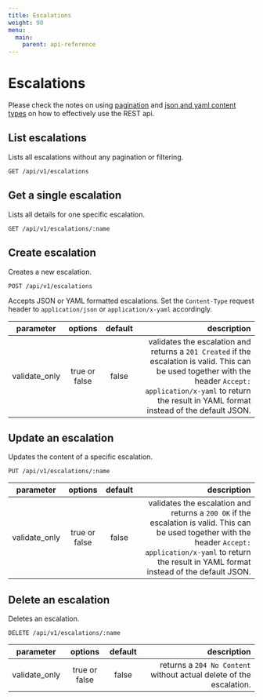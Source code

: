 ```yaml
---
title: Escalations
weight: 90
menu:
  main:
    parent: api-reference
---
```


# Escalations

Please check the notes on using [pagination](/documentation/api-reference/#pagination) and [json and yaml content types](/documentation/api-reference/#content-types) on how to effectively use the REST api.

## List escalations

Lists all escalations without any pagination or filtering.

    GET /api/v1/escalations

## Get a single escalation

Lists all details for one specific escalation.

    GET /api/v1/escalations/:name

## Create escalation

Creates a new escalation.

    POST /api/v1/escalations

Accepts JSON or YAML formatted escalations. Set the `Content-Type` request header to `application/json` or `application/x-yaml` accordingly.    

| parameter     | options           | default          | description       |
| ------------- |:-----------------:|:----------------:| -----------------:|
| validate_only | true or false     | false            | validates the escalation and returns a `201 Created` if the escalation is valid. This can be used together with the header `Accept: application/x-yaml` to return the result in YAML format instead of the default JSON. 

## Update an escalation

Updates the content of a specific escalation.

    PUT /api/v1/escalations/:name

| parameter     | options           | default          | description      |
| ------------- |:-----------------:|:----------------:| ----------------:|
| validate_only | true or false     | false            | validates the escalation and returns a `200 OK` if the escalation is valid. This can be used together with the header `Accept: application/x-yaml` to return the result in YAML format instead of the default JSON. 

## Delete an escalation

Deletes an escalation.        

    DELETE /api/v1/escalations/:name

| parameter     | options           | default          | description      |
| ------------- |:-----------------:|:----------------:| ----------------:|
| validate_only | true or false     | false            | returns a `204 No Content` without actual delete of the escalation.
